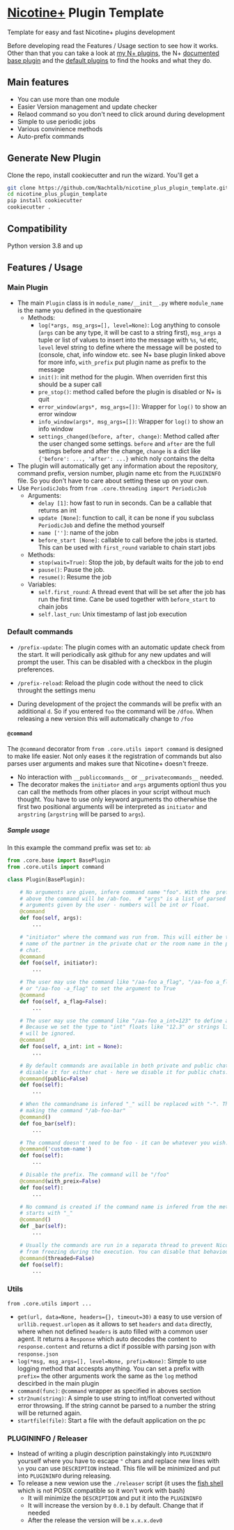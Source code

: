 # [Nicotine+](https://nicotine-plus.github.io/nicotine-plus/) Plugin Template

Template for easy and fast Nicotine+ plugins development

Before developing read the Features / Usage section to see how it works. Other than that you can take a look at [my N+ plugins](https://github.com/topics/nicotine-plus?q=user%3ANachtalb), the N+ [documented base plugin](https://github.com/nicotine-plus/nicotine-plus/blob/620538d9338acd90c3833919bd664da010270b72/pynicotine/pluginsystem.py#L571) and the [default plugins](https://github.com/nicotine-plus/nicotine-plus/tree/master/pynicotine/plugins) to find the hooks and what they do.

## Main features

- You can use more than one module
- Easier Version management and update checker
- Relaod command so you don't need to click around during development
- Simple to use periodic jobs
- Various convinience methods
- Auto-prefix commands

## Generate New Plugin

Clone the repo, install cookiecutter and run the wizard. You'll get a

```bash
git clone https://github.com/Nachtalb/nicotine_plus_plugin_template.git
cd nicotine_plus_plugin_template
pip install cookiecutter
cookiecutter .
```

## Compatibility

Python version 3.8 and up

## Features / Usage

### Main Plugin

- The main `Plugin` class is in `module_name/__init__.py` where `module_name` is the name you defined in the questionaire
  - Methods:
    - `log(*args, msg_args=[], level=None)`: Log anything to console (`args` can be any type, it will be cast to a string first), `msg_args` a tuple or list of values to insert into the message with `%s`, `%d` etc, `level` level string to define where the message will be posted to (console, chat, info window etc. see N+ base plugin linked above for more info, `with_prefix` put plugin name as prefix to the message
    - `init()`: init method for the plugin. When overriden first this should be a super call
    - `pre_stop()`: method called before the plugin is disabled or N+ is quit
    - `error_window(args*, msg_args=[])`: Wrapper for `log()` to show an error window
    - `info_window(args*, msg_args=[])`: Wrapper for `log()` to show an info window
    - `settings_changed(before, after, change)`: Method called after the user changed some settings. `before` and `after` are the full settings before and after the change, `change` is a dict like `{'before': ..., 'after': ...}` which noly contains the delta
- The plugin will automatically get any information about the repository, command prefix, version number, plugin name etc from the `PLUGININFO` file. So you don't have to care about setting these up on your own.
- Use `PeriodicJobs` from `from .core.threading import PeriodicJob`
  - Arguments:
    - `delay [1]`: how fast to run in seconds. Can be a callable that returns an int
    - `update [None]`: function to call, it can be none if you subclass `PeriodicJob` and define the method yourself
    - `name ['']`: name of the jobn
    - `before_start [None]`: callable to call before the jobs is started. This can be used with `first_round` variable to chain start jobs
  - Methods:
    - `stop(wait=True)`: Stop the job, by default waits for the job to end
    - `pause()`: Pause the job.
    - `resume()`: Resume the job
  - Variables:
    - `self.first_round`: A thread event that will be set after the job has run the first time. Cane be used together with `before_start` to chain jobs
    - `self.last_run`: Unix timestamp of last job execution

### Default commands

- `/prefix-update`: The plugin comes with an automatic update check from the start. It will periodically ask github for any new updates and will prompt the user. This can be disabled with a checkbox in the plugin preferences.
- `/prefix-reload`: Reload the plugin code without the need to click throught the settings menu

- During development of the project the commands will be prefix with an additional `d`. So if you entered `foo` the command will be `/dfoo`. When releasing a new version this will automatically change to `/foo`

#### `@command`

The `@command` decorator from `from .core.utils import command` is designed to make life easier. Not only eases it the registration of commands but also parses user arguments and makes sure that Nicotine+ doesn't freeze.

- No interaction with `__publiccommands__` or `__privatecommands__` needed.
- The decorator makes the `initiator` and `args` arguments optionl thus you can call the methods from other places in your script without much thought. You have to use only keyword arguments tho otherwhise the first two positional arguments will be interpreted as `initiator` and `argstring` (`argstring` will be parsed to `args`).

##### Sample usage

In this example the command prefix was set to: `ab`

```python
from .core.base import BasePlugin
from .core.utils import command

class Plugin(BasePlugin):

    # No arguments are given, infere command name "foo". With the  prefix said
    # above the command will be /ab-foo.  # "args" is a list of parsed
    # arguments given by the user - numbers will be int or float.
    @command
    def foo(self, args):
        ...

    # "initiator" where the command was run from. This will either be the user
    # name of the partner in the private chat or the room name in the public
    # chat.
    @command
    def foo(self, initiator):
        ...

    # The user may use the command like "/aa-foo a_flag", "/aa-foo a_flag=True"
    # or "/aa-foo -a_flag" to set the argument to True
    @command
    def foo(self, a_flag=False):
        ...

    # The user may use the command like "/aa-foo a_int=123" to define a number.
    # Because we set the type to "int" floats like "12.3" or strings like "bar"
    # will be ignored.
    @command
    def foo(self, a_int: int = None):
        ...

    # By default commands are available in both private and public chat. We can
    # disable it for either chat - here we disable it for public chats.
    @command(public=False)
    def foo(self):
        ...

    # When the commandname is infered "_" will be replaced with "-". This
    # making the command "/ab-foo-bar"
    @command()
    def foo_bar(self):
        ...

    # The command doesn't need to be foo - it can be whatever you wish.
    @command('custom-name')
    def foo(self):
        ...

    # Disable the prefix. The command will be "/foo"
    @command(with_preix=False)
    def foo(self):
        ...

    # No command is created if the command name is infered from the method name and
    # starts with "_"
    @command()
    def _bar(self):
        ...

    # Usually the commands are run in a separata thread to prevent Nicotine+
    # from freezing during the execution. You can disable that behaviour.
    @command(threaded=False)
    def foo(self):
        ...
```

### Utils

`from .core.utils import ...`

- `get(url, data=None, headers={}, timeout=30)` a easy to use version of `urllib.request.urlopen` as it allows to set `headers` and `data` directly, where when not defined `headers` is auto filled with a common user agent. It returns a `Response` which auto decodes the content to `response.content` and returns a dict if possible with parsing json with `response.json`
- `log(*msg, msg_args=[], level=None, prefix=None)`: Simple to use logging method that accespts anything. You can set a prefix with `prefix=` the other arguments work the same as the `log` method descirbed in the main plugin
- `command(func)`: `@command` wrapper as specified in aboves section
- `str2num(string)`: A simple to use string to int/float converted without error throwsing. If the string cannot be parsed to a number the string will be returned again.
- `startfile(file)`: Start a file with the default application on the pc

### PLUGININFO / Releaser

- Instead of writing a plugin description painstakingly into `PLUGININFO` yourself where you have to escape `"` chars and replace new lines with `\n` you can use `DESCRIPTION` instead. This file will be minimized and put into `PLUGININFO` during releasing.
- To release a new vewion use the `./releaser` script (it uses the [fish shell](https://fishshell.com/) which is not POSIX compatible so it won't work with bash)
  - It will minimize the `DESCRIPTION` and put it into the `PLUGININFO`
  - It will increase the version by `0.0.1` by default. Change that if needed
  - After the release the version will be `x.x.x.dev0`
